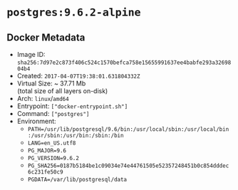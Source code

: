 # `postgres:9.6.2-alpine`

## Docker Metadata

- Image ID: `sha256:7d97e2c873f406c524c1570befca758e15655991637ee4babfe293a3269804b4`
- Created: `2017-04-07T19:38:01.631804332Z`
- Virtual Size: ~ 37.71 Mb  
  (total size of all layers on-disk)
- Arch: `linux`/`amd64`
- Entrypoint: `["docker-entrypoint.sh"]`
- Command: `["postgres"]`
- Environment:
  - `PATH=/usr/lib/postgresql/9.6/bin:/usr/local/sbin:/usr/local/bin:/usr/sbin:/usr/bin:/sbin:/bin`
  - `LANG=en_US.utf8`
  - `PG_MAJOR=9.6`
  - `PG_VERSION=9.6.2`
  - `PG_SHA256=0187b5184be1c09034e74e44761505e52357248451b0c854dddec6c231fe50c9`
  - `PGDATA=/var/lib/postgresql/data`
